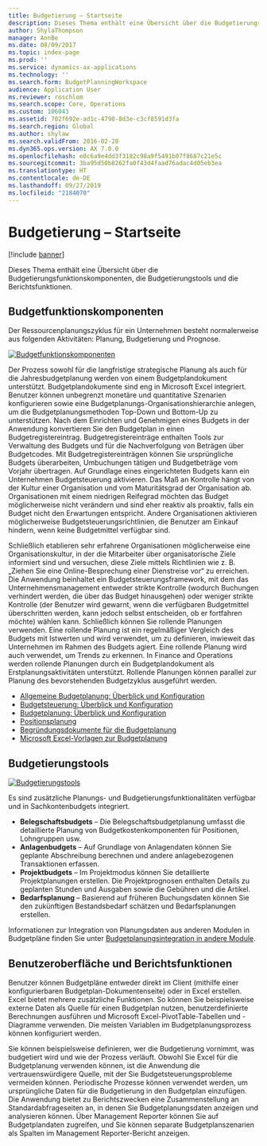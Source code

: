 ```yaml
---
title: Budgetierung – Startseite
description: Dieses Thema enthält eine Übersicht über die Budgetierungsfunktionskomponenten, die Budgetierungstools und die Berichtsfunktionen in Microsoft Dynamics 365 Finance.
author: ShylaThompson
manager: AnnBe
ms.date: 08/09/2017
ms.topic: index-page
ms.prod: ''
ms.service: dynamics-ax-applications
ms.technology: ''
ms.search.form: BudgetPlanningWorkspace
audience: Application User
ms.reviewer: roschlom
ms.search.scope: Core, Operations
ms.custom: 106043
ms.assetid: 702f692e-ad1c-4798-8d3e-c3cf8591d3fa
ms.search.region: Global
ms.author: shylaw
ms.search.validFrom: 2016-02-28
ms.dyn365.ops.version: AX 7.0.0
ms.openlocfilehash: e0c6a9e4dd3f3182c98a9f5491b07f8687c21e5c
ms.sourcegitcommit: 3ba95d50b8262fa0f43d4faad76adac4d05eb3ea
ms.translationtype: HT
ms.contentlocale: de-DE
ms.lasthandoff: 09/27/2019
ms.locfileid: "2184070"
---
```

# <a name="budgeting-home-page"></a>Budgetierung – Startseite

[!include [banner](../includes/banner.md)]

Dieses Thema enthält eine Übersicht über die Budgetierungsfunktionskomponenten, die Budgetierungstools und die Berichtsfunktionen. 

<a name="components-of-budgeting-functionality"></a>Budgetfunktionskomponenten
-------------------------------------

Der Ressourcenplanungszyklus für ein Unternehmen besteht normalerweise aus folgenden Aktivitäten: Planung, Budgetierung und Prognose.

[![Budgetfunktionskomponenten](./media/budgeting-functionality-components.jpg)](./media/budgeting-functionality-components.jpg)

Der Prozess sowohl für die langfristige strategische Planung als auch für die Jahresbudgetplanung werden von einem Budgetplandokument unterstützt. Budgetplandokumente sind eng in Microsoft Excel integriert. Benutzer können unbegrenzt monetäre und quantitative Szenarien konfigurieren sowie eine Budgetplanungs-Organisationshierarchie anlegen, um die Budgetplanungsmethoden Top-Down und Bottom-Up zu unterstützen. Nach dem Einrichten und Genehmigen eines Budgets in der Anwendung konvertieren Sie den Budgetplan in einen Budgetregistereintrag. Budgetregistereinträge enthalten Tools zur Verwaltung des Budgets und für die Nachverfolgung von Beträgen über Budgetcodes. Mit Budgetregistereinträgen können Sie ursprüngliche Budgets überarbeiten, Umbuchungen tätigen und Budgetbeträge vom Vorjahr übertragen. Auf Grundlage eines eingerichteten Budgets kann ein Unternehmen Budgetsteuerung aktivieren. Das Maß an Kontrolle hängt von der Kultur einer Organisation und vom Maturitätsgrad der Organisation ab. Organisationen mit einem niedrigen Reifegrad möchten das Budget möglicherweise nicht verändern und sind eher reaktiv als proaktiv, falls ein Budget nicht den Erwartungen entspricht. Andere Organisationen aktivieren möglicherweise Budgetsteuerungsrichtlinien, die Benutzer am Einkauf hindern, wenn keine Budgetmittel verfügbar sind.

Schließlich etablieren sehr erfahrene Organisationen möglicherweise eine Organisationskultur, in der die Mitarbeiter über organisatorische Ziele informiert sind und versuchen, diese Ziele mittels Richtlinien wie z. B. „Ziehen Sie eine Online-Besprechung einer Dienstreise vor“ zu erreichen. Die Anwendung beinhaltet ein Budgetsteuerungsframework, mit dem das Unternehmensmanagement entweder strikte Kontrolle (wodurch Buchungen verhindert werden, die über das Budget hinausgehen) oder weniger strikte Kontrolle (der Benutzer wird gewarnt, wenn die verfügbaren Budgetmittel überschritten werden, kann jedoch selbst entscheiden, ob er fortfahren möchte) wählen kann. Schließlich können Sie rollende Planungen verwenden. Eine rollende Planung ist ein regelmäßiger Vergleich des Budgets mit Istwerten und wird verwendet, um zu definieren, inwieweit das Unternehmen im Rahmen des Budgets agiert. Eine rollende Planung wird auch verwendet, um Trends zu erkennen. In Finance and Operations werden rollende Planungen durch ein Budgetplandokument als Erstplanungsaktivitäten unterstützt. Rollende Planungen können parallel zur Planung des bevorstehenden Budgetzyklus ausgeführt werden.

-   [Allgemeine Budgetplanung: Überblick und Konfiguration](basic-budgeting-overview-configuration.md)
-   [Budgetsteuerung: Überblick und Konfiguration](budget-control-overview-configuration.md)
-   [Budgetplanung: Überblick und Konfiguration](budget-planning-overview-configuration.md)
-   [Positionsplanung](position-forecasting.md)
-   [Begründungsdokumente für die Budgetplanung](budget-planning-justification-docs.md)
-   [Microsoft Excel-Vorlagen zur Budgetplanung](budget-planning-excel-templates.md)

## <a name="budgeting-tools"></a>Budgetierungstools
[![Budgetierungstools](./media/budgeting-tools.jpg)](./media/budgeting-tools.jpg) 

Es sind zusätzliche Planungs- und Budgetierungsfunktionalitäten verfügbar und in Sachkontenbudgets integriert.

-   **Belegschaftsbudgets** – Die Belegschaftsbudgetplanung umfasst die detaillierte Planung von Budgetkostenkomponenten für Positionen, Lohngruppen usw.
-   **Anlagenbudgets** – Auf Grundlage von Anlagendaten können Sie geplante Abschreibung berechnen und andere anlagebezogenen Transaktionen erfassen.
-   **Projektbudgets** – Im Projektmodus können Sie detaillierte Projektplanungen erstellen. Die Projektprognosen enthalten Details zu geplanten Stunden und Ausgaben sowie die Gebühren und die Artikel.
-   **Bedarfsplanung** – Basierend auf früheren Buchungsdaten können Sie den zukünftigen Bestandsbedarf schätzen und Bedarfsplanungen erstellen.

Informationen zur Integration von Planungsdaten aus anderen Modulen in Budgetpläne finden Sie unter [Budgetplanungsintegration in andere Module](budget-planning-integration-other-modules.md).

## <a name="user-interface-and-reporting-capabilities"></a>Benutzeroberfläche und Berichtsfunktionen
Benutzer können Budgetpläne entweder direkt im Client (mithilfe einer konfigurierbaren Budgetplan-Dokumentenseite) oder in Excel erstellen. Excel bietet mehrere zusätzliche Funktionen. So können Sie beispielsweise externe Daten als Quelle für einen Budgetplan nutzen, benutzerdefinierte Berechnungen ausführen und Microsoft Excel-PivotTable-Tabellen und -Diagramme verwenden. Die meisten Variablen im Budgetplanungsprozess können konfiguriert werden. 

Sie können beispielsweise definieren, wer die Budgetierung vornimmt, was budgetiert wird und wie der Prozess verläuft. Obwohl Sie Excel für die Budgetplanung verwenden können, ist die Anwendung die vertrauenswürdigere Quelle, mit der Sie Budgetsteuerungsprobleme vermeiden können. Periodische Prozesse können verwendet werden, um ursprüngliche Daten für die Budgetierung in den Budgetplan einzufügen. Die Anwendung bietet zu Berichtszwecken eine Zusammenstellung an Standardabfrageseiten an, in denen Sie Budgetplanungsdaten anzeigen und analysieren können. Über Management Reporter können Sie auf Budgetplandaten zugreifen, und Sie können separate Budgetplanszenarien als Spalten im Management Reporter-Bericht anzeigen.






